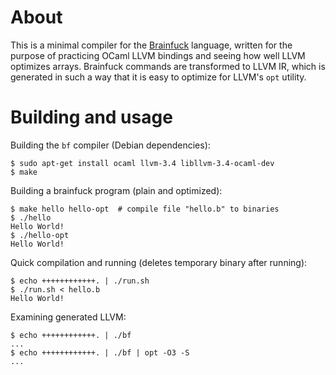 About
=====

This is a minimal compiler for the
[Brainfuck](https://en.wikipedia.org/wiki/Brainfuck) language, written for the
purpose of practicing OCaml LLVM bindings and seeing how well LLVM optimizes
arrays. Brainfuck commands are transformed to LLVM IR, which is generated in
such a way that it is easy to optimize for LLVM's `opt` utility.

Building and usage
==================

Building the `bf` compiler (Debian dependencies):

    $ sudo apt-get install ocaml llvm-3.4 libllvm-3.4-ocaml-dev
    $ make

Building a brainfuck program (plain and optimized):

    $ make hello hello-opt  # compile file "hello.b" to binaries
    $ ./hello
    Hello World!
    $ ./hello-opt
    Hello World!

Quick compilation and running (deletes temporary binary after running):

    $ echo ++++++++++++. | ./run.sh
    $ ./run.sh < hello.b
    Hello World!

Examining generated LLVM:

    $ echo ++++++++++++. | ./bf
    ...
    $ echo ++++++++++++. | ./bf | opt -O3 -S
    ...
